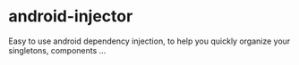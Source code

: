 # android-injector
Easy to use android dependency injection, to help you quickly organize your singletons, components ...
